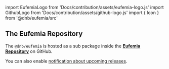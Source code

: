 import EufemiaLogo from 'Docs/contribution/assets/eufemia-logo.js'
import GithubLogo from 'Docs/contribution/assets/github-logo.js'
import { Icon } from '@dnb/eufemia/src'

## The Eufemia Repository

The `@dnb/eufemia` is hosted as a sub package inside the [**<Icon icon={EufemiaLogo} size="large" /> Eufemia Repository**](https://github.com/dnbexperience/eufemia) on GitHub.

You can also enable [<Icon icon={GithubLogo} size="default" /> notification about upcoming releases](https://help.github.com/articles/watching-and-unwatching-releases-for-a-repository/).
